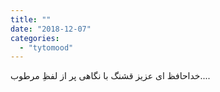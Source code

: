 ```yaml
---
title: ""
date: "2018-12-07"
categories: 
  - "tytomood"
---
```


خداحافظ ای عزیز قشنگ با نگاهی پر از لفظِ مرطوب....
